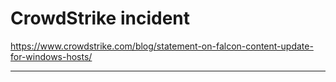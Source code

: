 
# CrowdStrike incident

https://www.crowdstrike.com/blog/statement-on-falcon-content-update-for-windows-hosts/

<hr>
